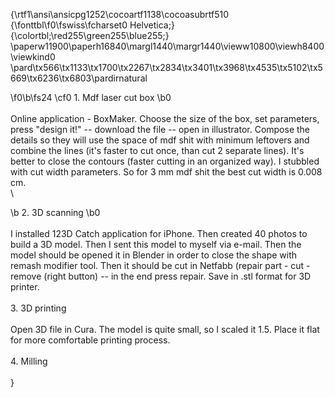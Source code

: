{\rtf1\ansi\ansicpg1252\cocoartf1138\cocoasubrtf510
{\fonttbl\f0\fswiss\fcharset0 Helvetica;}
{\colortbl;\red255\green255\blue255;}
\paperw11900\paperh16840\margl1440\margr1440\vieww10800\viewh8400\viewkind0
\pard\tx566\tx1133\tx1700\tx2267\tx2834\tx3401\tx3968\tx4535\tx5102\tx5669\tx6236\tx6803\pardirnatural

\f0\b\fs24 \cf0 1. Mdf laser cut box
\b0 \
\
Online application - BoxMaker. Choose the size of the box, set parameters, press "design it!" -- download the file -- open in illustrator. Compose the details so they will use the space of mdf shit with minimum leftovers and combine the lines (it's faster to cut once, than cut 2 separate lines). It's better to close the contours (faster cutting in an organized way). I stubbled with cut width parameters. So for 3 mm mdf shit the best cut width is 0.008 cm.\
\

\b 2. 3D scanning
\b0 \
\
I installed 123D Catch application for iPhone. Then created 40 photos to build a 3D model. Then I sent this model to myself via e-mail. Then the model should be opened it in Blender in order to close the shape with remash modifier tool. Then it should be cut in Netfabb (repair part - cut - remove (right button) -- in the end press repair. Save in .stl format for 3D printer. \
\
3. 3D printing\
\
Open 3D file in Cura. The model is quite small, so I scaled it 1.5. Place it flat for more comfortable printing process. \
\
4. Milling\
\
}